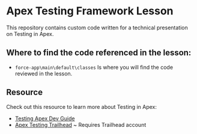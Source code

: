 # Apex Testing Framework Lesson
This repository contains custom code written for a technical presentation on Testing in Apex.

## Where to find the code referenced in the lesson:
- `force-app\main\default\classes` Is where you will find the code reviewed in the lesson.

## Resource
Check out this resource to learn more about Testing in Apex:
- [Testing Apex Dev Guide](https://developer.salesforce.com/docs/atlas.en-us.apexcode.meta/apexcode/apex_testing.htm)
- [Apex Testing Trailhead](https://trailhead.salesforce.com/content/learn/modules/apex_testing) ~ Requires Trailhead account